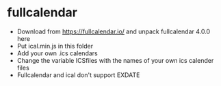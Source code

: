 # fullcalendar
- Download from https://fullcalendar.io/ and unpack fullcalendar 4.0.0 here
- Put ical.min.js in this folder
- Add your own .ics calendars
- Change the variable ICSfiles with the names of your own ics calender files
- Fullcalendar and ical don't support EXDATE
